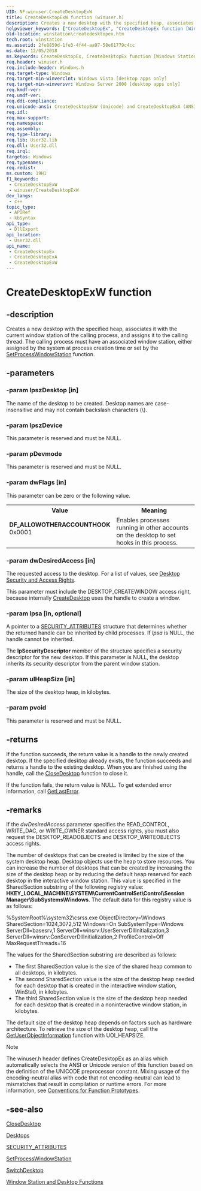 ```yaml
---
UID: NF:winuser.CreateDesktopExW
title: CreateDesktopExW function (winuser.h)
description: Creates a new desktop with the specified heap, associates it with the current window station of the calling process, and assigns it to the calling thread. (Unicode)
helpviewer_keywords: ["CreateDesktopEx", "CreateDesktopEx function [Windows Stations and Desktops]", "CreateDesktopExW", "DF_ALLOWOTHERACCOUNTHOOK", "base.createdesktopex", "winstation.createdesktopex", "winuser/CreateDesktopEx", "winuser/CreateDesktopExW"]
old-location: winstation\createdesktopex.htm
tech.root: winstation
ms.assetid: 2fe8859d-1fe3-4f44-aa97-58e61779c4cc
ms.date: 12/05/2018
ms.keywords: CreateDesktopEx, CreateDesktopEx function [Windows Stations and Desktops], CreateDesktopExA, CreateDesktopExW, DF_ALLOWOTHERACCOUNTHOOK, base.createdesktopex, winstation.createdesktopex, winuser/CreateDesktopEx, winuser/CreateDesktopExA, winuser/CreateDesktopExW
req.header: winuser.h
req.include-header: Windows.h
req.target-type: Windows
req.target-min-winverclnt: Windows Vista [desktop apps only]
req.target-min-winversvr: Windows Server 2008 [desktop apps only]
req.kmdf-ver: 
req.umdf-ver: 
req.ddi-compliance: 
req.unicode-ansi: CreateDesktopExW (Unicode) and CreateDesktopExA (ANSI)
req.idl: 
req.max-support: 
req.namespace: 
req.assembly: 
req.type-library: 
req.lib: User32.lib
req.dll: User32.dll
req.irql: 
targetos: Windows
req.typenames: 
req.redist: 
ms.custom: 19H1
f1_keywords:
 - CreateDesktopExW
 - winuser/CreateDesktopExW
dev_langs:
 - c++
topic_type:
 - APIRef
 - kbSyntax
api_type:
 - DllExport
api_location:
 - User32.dll
api_name:
 - CreateDesktopEx
 - CreateDesktopExA
 - CreateDesktopExW
---
```


# CreateDesktopExW function


## -description

Creates a new desktop with the specified heap, associates it with the current window station of the calling process, and assigns it to the calling thread. The calling process must have an associated window station, either assigned by the system at process creation time or set by 
the <a href="/windows/desktop/api/winuser/nf-winuser-setprocesswindowstation">SetProcessWindowStation</a> function.

## -parameters

### -param lpszDesktop [in]

The name of the desktop to be created. Desktop names are case-insensitive and may not contain backslash characters (\\).

### -param lpszDevice

This parameter is reserved and must be NULL.

### -param pDevmode

This parameter is reserved and must be NULL.

### -param dwFlags [in]

This parameter can be zero or the following value.

<table>
<tr>
<th>Value</th>
<th>Meaning</th>
</tr>
<tr>
<td width="40%"><a id="DF_ALLOWOTHERACCOUNTHOOK"></a><a id="df_allowotheraccounthook"></a><dl>
<dt><b>DF_ALLOWOTHERACCOUNTHOOK</b></dt>
<dt>0x0001</dt>
</dl>
</td>
<td width="60%">
Enables processes running in other accounts on the desktop to set hooks in this process.

</td>
</tr>
</table>

### -param dwDesiredAccess [in]

The requested access to the desktop. For a list of values, see 
<a href="/windows/desktop/winstation/desktop-security-and-access-rights">Desktop Security and Access Rights</a>. 




This parameter must include the DESKTOP_CREATEWINDOW access right, because internally 
<a href="/windows/desktop/api/winuser/nf-winuser-createdesktopa">CreateDesktop</a> uses the handle to create a window.

### -param lpsa [in, optional]

A pointer to a 
<a href="/previous-versions/windows/desktop/legacy/aa379560(v=vs.85)">SECURITY_ATTRIBUTES</a> structure that determines whether the returned handle can be inherited by child processes. If <i>lpsa</i> is NULL, the handle cannot be inherited. 




The <b>lpSecurityDescriptor</b> member of the structure specifies a security descriptor for the new desktop. If this parameter is NULL, the desktop inherits its security descriptor from the parent window station.

### -param ulHeapSize [in]

The size of the desktop heap, in kilobytes.

### -param pvoid

This parameter is reserved and must be NULL.

## -returns

If the function succeeds, the return value is a handle to the newly created desktop. If the specified desktop already exists, the function succeeds and returns a handle to the existing desktop. When you are finished using the handle, call the 
<a href="/windows/desktop/api/winuser/nf-winuser-closedesktop">CloseDesktop</a> function to close it.

If the function fails, the return value is NULL. To get extended error information, call 
<a href="/windows/desktop/api/errhandlingapi/nf-errhandlingapi-getlasterror">GetLastError</a>.

## -remarks

If the <i>dwDesiredAccess</i> parameter specifies the READ_CONTROL, WRITE_DAC, or WRITE_OWNER standard access rights, you must also request the DESKTOP_READOBJECTS and DESKTOP_WRITEOBJECTS access rights.

The number of desktops that can be created is limited by the size of the system desktop heap. Desktop objects use the heap to store resources. You can increase the number of desktops that can be created by increasing the size of the desktop heap or by reducing the default heap reserved for each desktop in the interactive window station. This value is specified in the SharedSection substring of the following registry value: <b>HKEY_LOCAL_MACHINE\SYSTEM\CurrentControlSet\Control\Session Manager\SubSystems\Windows</b>. The default data for this registry value is as follows:

%SystemRoot%\system32\csrss.exe ObjectDirectory=\Windows
SharedSection=1024,3072,512 Windows=On SubSystemType=Windows
ServerDll=basesrv,1 ServerDll=winsrv:UserServerDllInitialization,3
ServerDll=winsrv:ConServerDllInitialization,2 ProfileControl=Off
MaxRequestThreads=16


The values for the SharedSection substring are described as follows:

<ul>
<li>The first SharedSection value is the size of the shared heap common to all desktops, in kilobytes.</li>
<li>The second SharedSection value is the size of the desktop heap needed for each desktop that is created in the interactive window station, WinSta0, in kilobytes.</li>
<li>The third SharedSection value is the size of the desktop heap needed for each desktop that is created in a noninteractive window station, in kilobytes.</li>
</ul>


The default size of the desktop heap depends on factors such as hardware architecture. To retrieve the size of the desktop heap, call the <a href="/windows/desktop/api/winuser/nf-winuser-getuserobjectinformationa">GetUserObjectInformation</a> function with UOI_HEAPSIZE.





> [!NOTE]
> The winuser.h header defines CreateDesktopEx as an alias which automatically selects the ANSI or Unicode version of this function based on the definition of the UNICODE preprocessor constant. Mixing usage of the encoding-neutral alias with code that not encoding-neutral can lead to mismatches that result in compilation or runtime errors. For more information, see [Conventions for Function Prototypes](/windows/win32/intl/conventions-for-function-prototypes).

## -see-also

<a href="/windows/desktop/api/winuser/nf-winuser-closedesktop">CloseDesktop</a>



<a href="/windows/desktop/winstation/desktops">Desktops</a>



<a href="/previous-versions/windows/desktop/legacy/aa379560(v=vs.85)">SECURITY_ATTRIBUTES</a>



<a href="/windows/desktop/api/winuser/nf-winuser-setprocesswindowstation">SetProcessWindowStation</a>



<a href="/windows/desktop/api/winuser/nf-winuser-switchdesktop">SwitchDesktop</a>



<a href="/windows/desktop/winstation/window-station-and-desktop-functions">Window Station and Desktop Functions</a>
